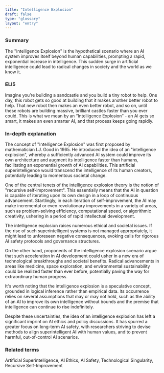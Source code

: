 ```yaml
---
title: "Intelligence Explosion"
draft: false
type: "glossary"
layout: "entry"
---
```


### Summary
The "Intelligence Explosion" is the hypothetical scenario where an AI system improves itself beyond human capabilities, prompting a rapid, exponential increase in intelligence. This sudden surge in artificial intelligence could lead to radical changes in society and the world as we know it.

### ELI5
Imagine you’re building a sandcastle and you build a tiny robot to help. One day, this robot gets so good at building that it makes another better robot to help. That new robot then makes an even better robot, and so on, until these robots are building massive, brilliant castles faster than you ever could. This is what we mean by an “Intelligence Explosion” - an AI gets so smart, it makes an even smarter AI, and that process keeps going rapidly.

### In-depth explanation
The concept of "Intelligence Explosion" was first proposed by mathematician I.J. Good in 1965. He introduced the idea of an "intelligence explosion", whereby a sufficiently advanced AI system could improve its own architecture and augment its intelligence faster than humans, facilitating an exponential growth of AI capabilities. This artificial superintelligence would transcend the intelligence of its human creators, potentially leading to momentous societal change.

One of the central tenets of the intelligence explosion theory is the notion of "recursive self-improvement". This essentially means that the AI in question is capable of iterating upon its own design in a loop of continuous advancement. Startlingly, in each iteration of self-improvement, the AI may make incremental or even revolutionary improvements in a variety of areas, such as problem-solving efficiency, computational speed, or algorithmic creativity, ushering in a period of rapid intellectual development.

The intelligence explosion raises numerous ethical and societal issues. If the rise of such superintelligent systems is not managed appropriately, it might lead to unforeseen negative consequences, evoking calls for rigorous AI safety protocols and governance structures.

On the other hand, proponents of the intelligence explosion scenario argue that such acceleration in AI development could usher in a new era of technological breakthroughs and societal benefits. Radical advancements in areas like medicine, space exploration, and environmental sustainability could be realized faster than ever before, potentially paving the way for extraordinary human progress.

It's worth noting that the intelligence explosion is a speculative concept, grounded in logical inference rather than empirical data. Its occurrence relies on several assumptions that may or may not hold, such as the ability of an AI to improve its own intelligence without bounds and the premise that intelligence can continue to rise indefinitely.

Despite these uncertainties, the idea of an intelligence explosion has left a significant imprint on AI ethics and policy discussions. It has spurred a greater focus on long-term AI safety, with researchers striving to devise methods to align superintelligent AI with human values, and to prevent harmful, out-of-control AI scenarios.

### Related terms
Artificial Superintelligence, AI Ethics, AI Safety, Technological Singularity, Recursive Self-Improvement
